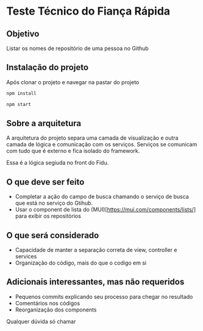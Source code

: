 # Teste Técnico do Fiança Rápida

## Objetivo

Listar os nomes de repositório de uma pessoa no Github

## Instalação do projeto

Após clonar o projeto e navegar na pastar do projeto

``` bash
npm install
```

``` bash
npm start
```

## Sobre a arquitetura

A arquitetura do projeto separa uma camada de visualização e outra camada de lógica e comunicação com os serviços.
Serviços se comunicam com tudo que é externo e fica isolado do framework. 

Essa é a lógica segiuda no front do Fidu.

## O que deve ser feito

- Completar a ação do campo de busca chamando o serviço de busca que está no serviço do Gtihub.
- Usar o component de lista do (MUI)[https://mui.com/components/lists/] para exibir os repositórios


## O que será considerado

- Capacidade de manter a separação correta de view, controller e services
- Organização do código, mais do que o codigo em si

## Adicionais interessantes, mas não requeridos

- Pequenos commits explicando seu processo para chegar no resultado
- Comentários nos códigos
- Reorganização dos components

Qualquer dúvida só chamar
